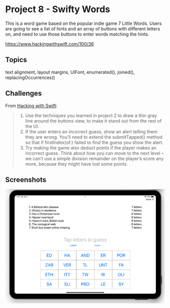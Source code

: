 # Project 8 - Swifty Words

This is a word game based on the popular indie game 7 Little Words. Users are going to see a list of hints and an array of buttons with different letters on, and need to use those buttons to enter words matching the hints.

https://www.hackingwithswift.com/100/36

## Topics

text alignment, layout margins, UIFont, enumerated(), joined(), replacingOccurrences()

## Challenges
From [Hacking with Swift](https://www.hackingwithswift.com/read/8/6/wrap-up):
>1. Use the techniques you learned in project 2 to draw a thin gray line around the buttons view, to make it stand out from the rest of the UI.
>2. If the user enters an incorrect guess, show an alert telling them they are wrong. You’ll need to extend the submitTapped() method so that if firstIndex(of:) failed to find the guess you show the alert.
>3. Try making the game also deduct points if the player makes an incorrect guess. Think about how you can move to the next level – we can’t use a simple division remainder on the player’s score any more, because they might have lost some points.

## Screenshots

<img src="Screenshots/SwiftyWords.png" width="600" />
